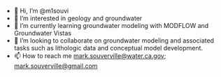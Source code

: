 - 👋 Hi, I’m @m1souvi
- 👀 I’m interested in geology and groundwater
- 🌱 I’m currently learning groundwater modeling with MODFLOW and Groundwater Vistas
- 💞️ I’m looking to collaborate on groundwater modeling and associated tasks such as lithologic data and conceptual model development.
- 📫 How to reach me mark.souverville@water.ca.gov; mark.souverville@gmail.com

<!---
m1souvi/m1souvi is a ✨ special ✨ repository because its `README.md` (this file) appears on your GitHub profile.
You can click the Preview link to take a look at your changes.
--->
